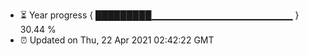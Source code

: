 - ⏳ Year progress { █████████▁▁▁▁▁▁▁▁▁▁▁▁▁▁▁▁▁▁▁▁▁ } 30.44 %
- ⏰ Updated on Thu, 22 Apr 2021 02:42:22 GMT

